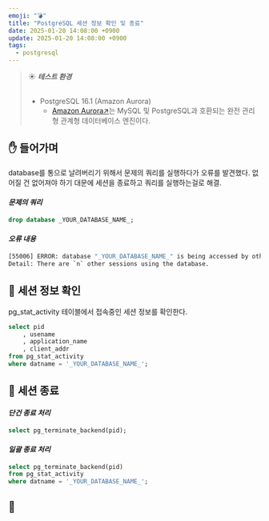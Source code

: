 ```yaml
---
emoji: "💣"
title: "PostgreSQL 세션 정보 확인 및 종료"
date: 2025-01-20 14:08:00 +0900
update: 2025-01-20 14:08:00 +0900
tags:
  - postgresql
---
```


> ☀️ ***테스트 환경***
> <br/><br/>
> - PostgreSQL 16.1 (Amazon Aurora)
>   - [Amazon Aurora↗](https://docs.aws.amazon.com/ko_kr/AmazonRDS/latest/AuroraUserGuide/CHAP_AuroraOverview.html)는 MySQL 및 PostgreSQL과 호환되는 완전 관리형 관계형 데이터베이스 엔진이다.

## ✋ 들어가며
database를 통으로 날려버리기 위해서 문제의 쿼리를 실행하다가 오류를 발견했다.
없어질 건 없어져야 하기 대문에 세션을 종료하고 쿼리를 실행하는걸로 해결.

#### ***문제의 쿼리***
```SQL
drop database _YOUR_DATABASE_NAME_;
```

#### ***오류 내용***
```Bash
[55006] ERROR: database "_YOUR_DATABASE_NAME_" is being accessed by other users
Detail: There are `n` other sessions using the database.
```


## 🧹 세션 정보 확인
pg_stat_activity 테이블에서 접속중인 세션 정보를 확인한다.

```SQL
select pid
    , usename
    , application_name 
    , client_addr
from pg_stat_activity
where datname = '_YOUR_DATABASE_NAME_';
```


## 🧲 세션 종료

#### ***단건 종료 처리***
```SQL
select pg_terminate_backend(pid);
```

#### ***일괄 종료 처리***
```SQL
select pg_terminate_backend(pid)
from pg_stat_activity
where datname = '_YOUR_DATABASE_NAME_';
```

## 👋

